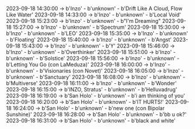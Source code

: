 2023-09-18 14:30:00 -> b'Inzo' - b'unknown' - b'Drift Like A Cloud, Flow Like Water'
2023-09-18 14:33:00 -> b'Inzo' - b'unknown' - b'Local Void'
2023-09-18 15:23:00 -> b'Inzo' - b'unknown' - b"I'm Dreaming"
2023-09-18 15:27:00 -> b'Inzo' - b'unknown' - b'Spectrum'
2023-09-18 15:30:00 -> b'Inzo' - b'unknown' - b'LEO'
2023-09-18 15:35:00 -> b'Inzo' - b'unknown' - b'Floating'
2023-09-18 15:40:00 -> b'Inzo' - b'unknown' - b'Angst'
2023-09-18 15:43:00 -> b'Inzo' - b'unknown' - b'Y'
2023-09-18 15:46:00 -> b'Inzo' - b'unknown' - b'Overthinker'
2023-09-18 15:51:00 -> b'Inzo' - b'unknown' - b'Solstice'
2023-09-18 15:56:00 -> b'Inzo' - b'unknown' - b'Letting You Go (con LaMeduza)'
2023-09-18 16:00:00 -> b'Inzo' - b'unknown' - b'Visionaries (con Novet)'
2023-09-18 16:05:00 -> b'Inzo' - b'unknown' - b'Sanctuary'
2023-09-18 16:08:00 -> b'Inzo' - b'unknown' - b'Multiverse'
2023-09-18 16:11:00 -> b'Inzo' - b'unknown' - b'Wonder'
2023-09-18 16:15:00 -> b'INZO, Stratus' - b'unknown' - b'Helluvadrug'
2023-09-18 16:19:00 -> b'San Holo' - b'unknown' - b'i am thinking of you'
2023-09-18 16:20:00 -> b'San Holo' - b'unknown' - b'IT HURTS!'
2023-09-18 16:24:00 -> b'San Holo' - b'unknown' - b'new one (con Bipolar Sunshine)'
2023-09-18 16:28:00 -> b'San Holo' - b'unknown' - b'bb u ok?'
2023-09-18 16:31:00 -> b'San Holo' - b'unknown' - b'black and white'
